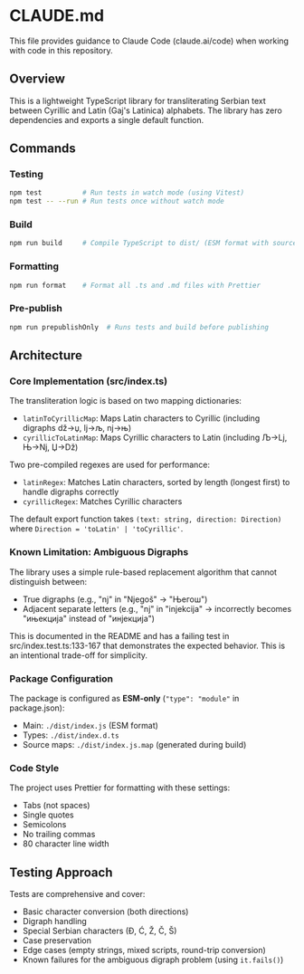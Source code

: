 # CLAUDE.md

This file provides guidance to Claude Code (claude.ai/code) when working with code in this repository.

## Overview

This is a lightweight TypeScript library for transliterating Serbian text between Cyrillic and Latin (Gaj's Latinica) alphabets. The library has zero dependencies and exports a single default function.

## Commands

### Testing

```bash
npm test          # Run tests in watch mode (using Vitest)
npm test -- --run # Run tests once without watch mode
```

### Build

```bash
npm run build     # Compile TypeScript to dist/ (ESM format with source maps)
```

### Formatting

```bash
npm run format    # Format all .ts and .md files with Prettier
```

### Pre-publish

```bash
npm run prepublishOnly  # Runs tests and build before publishing
```

## Architecture

### Core Implementation (src/index.ts)

The transliteration logic is based on two mapping dictionaries:

- `latinToCyrillicMap`: Maps Latin characters to Cyrillic (including digraphs dž→џ, lj→љ, nj→њ)
- `cyrillicToLatinMap`: Maps Cyrillic characters to Latin (including Љ→Lj, Њ→Nj, Џ→Dž)

Two pre-compiled regexes are used for performance:

- `latinRegex`: Matches Latin characters, sorted by length (longest first) to handle digraphs correctly
- `cyrillicRegex`: Matches Cyrillic characters

The default export function takes `(text: string, direction: Direction)` where `Direction = 'toLatin' | 'toCyrillic'`.

### Known Limitation: Ambiguous Digraphs

The library uses a simple rule-based replacement algorithm that cannot distinguish between:

- True digraphs (e.g., "nj" in "Njegoš" → "Његош")
- Adjacent separate letters (e.g., "nj" in "injekcija" → incorrectly becomes "ињекција" instead of "инјекција")

This is documented in the README and has a failing test in src/index.test.ts:133-167 that demonstrates the expected behavior. This is an intentional trade-off for simplicity.

### Package Configuration

The package is configured as **ESM-only** (`"type": "module"` in package.json):

- Main: `./dist/index.js` (ESM format)
- Types: `./dist/index.d.ts`
- Source maps: `./dist/index.js.map` (generated during build)

### Code Style

The project uses Prettier for formatting with these settings:

- Tabs (not spaces)
- Single quotes
- Semicolons
- No trailing commas
- 80 character line width

## Testing Approach

Tests are comprehensive and cover:

- Basic character conversion (both directions)
- Digraph handling
- Special Serbian characters (Đ, Ć, Ž, Č, Š)
- Case preservation
- Edge cases (empty strings, mixed scripts, round-trip conversion)
- Known failures for the ambiguous digraph problem (using `it.fails()`)
